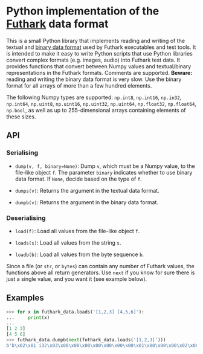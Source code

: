 # Python implementation of the [Futhark](https://github.com/diku-dk/futhark) data format

This is a small Python library that implements reading and writing of
the textual and [binary data
format](https://futhark.readthedocs.io/en/latest/binary-data-format.html)
used by Futhark executables and test tools.  It is intended to make it
easy to write Python scripts that use Python libraries convert complex
formats (e.g. images, audio) into Futhark test data.  It provides
functions that convert between Numpy values and textual/binary
representations in the Futhark formats.  Comments are supported.
**Beware:** reading and writing the binary data format is very slow.
Use the binary format for all arrays of more than a few hundred
elements.

The following Numpy types are supported: `np.int8`, `np.int16`,
`np.in32`, `np.int64`, `np.uint8`, `np.uint16`, `np.uint32`,
`np.uint64`, `np.float32`, `np.float64`, `np.bool`, as well as up to
255-dimensional arrays containing elements of these sizes.

## API

### Serialising

* `dump(v, f, binary=None)`: Dump `v`, which must be a Numpy value, to
  the file-like object `f`.  The parameter `binary` indicates whether
  to use binary data format.  If ``None``, decide based on the type of
  ``f``.

* `dumps(v)`: Returns the argument in the textual data format.

* `dumpb(v)`: Returns the argument in the binary data format.

### Deserialising

* `load(f)`: Load all values from the file-like object `f`.

* `loads(s)`: Load all values from the string `s`.

* `loadb(b)`: Load all values from the byte sequence `b`.

Since a file (or `str`, or `bytes`) can contain any number of Futhark
values, the functions above all return generators.  Use `next` if you
know for sure there is just a single value, and you want it (see
example below).

## Examples

```Python
>>> for x in futhark_data.loads('[1,2,3] [4,5,6]'):
...     print(x)
...
[1 2 3]
[4 5 6]
>>> futhark_data.dumpb(next(futhark_data.loads('[1,2,3]')))
b'b\x02\x01 i32\x03\x00\x00\x00\x00\x00\x00\x00\x01\x00\x00\x00\x02\x00\x00\x00\x03\x00\x00\x00'
```
